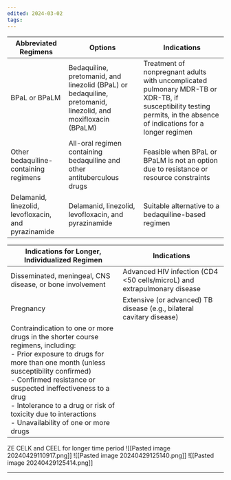 ```yaml
---
edited: 2024-03-02
tags:
---
```


| **Abbreviated Regimens**                             | **Options**                                                                                                   | **Indications**                                                                                                                                                      |
| ---------------------------------------------------- | ------------------------------------------------------------------------------------------------------------- | -------------------------------------------------------------------------------------------------------------------------------------------------------------------- |
| BPaL or BPaLM                                        | Bedaquiline, pretomanid, and linezolid (BPaL) or bedaquiline, pretomanid, linezolid, and moxifloxacin (BPaLM) | Treatment of nonpregnant adults with uncomplicated pulmonary MDR-TB or XDR-TB, if susceptibility testing permits, in the absence of indications for a longer regimen |
| Other bedaquiline-containing regimens                | All-oral regimen containing bedaquiline and other antituberculous drugs                                       | Feasible when BPaL or BPaLM is not an option due to resistance or resource constraints                                                                               |
| Delamanid, linezolid, levofloxacin, and pyrazinamide | Delamanid, linezolid, levofloxacin, and pyrazinamide                                                          | Suitable alternative to a bedaquiline-based regimen                                                                                                                  |

| **Indications for Longer, Individualized Regimen**                                                                                                                                                                                                                                                                                                           | **Indications**                                                          |
| ------------------------------------------------------------------------------------------------------------------------------------------------------------------------------------------------------------------------------------------------------------------------------------------------------------------------------------------------------------ | ------------------------------------------------------------------------ |
| Disseminated, meningeal, CNS disease, or bone involvement                                                                                                                                                                                                                                                                                                    | Advanced HIV infection (CD4 <50 cells/microL) and extrapulmonary disease |
| Pregnancy                                                                                                                                                                                                                                                                                                                                                    | Extensive (or advanced) TB disease (e.g., bilateral cavitary disease)    |
| Contraindication to one or more drugs in the shorter course regimens, including: <br> - Prior exposure to drugs for more than one month (unless susceptibility confirmed) <br> - Confirmed resistance or suspected ineffectiveness to a drug <br> - Intolerance to a drug or risk of toxicity due to interactions <br> - Unavailability of one or more drugs |                                                                          |
ZE CELK and CEEL for longer time period
![[Pasted image 20240429110917.png]]
![[Pasted image 20240429125140.png]]
![[Pasted image 20240429125414.png]]


---
